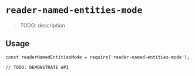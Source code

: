 # `reader-named-entities-mode`

> TODO: description

## Usage

```
const readerNamedEntitiesMode = require('reader-named-entities-mode');

// TODO: DEMONSTRATE API
```
